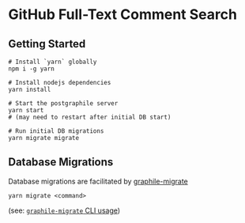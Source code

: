 # GitHub Full-Text Comment Search

## Getting Started

```
# Install `yarn` globally
npm i -g yarn

# Install nodejs dependencies
yarn install

# Start the postgraphile server
yarn start
# (may need to restart after initial DB start)

# Run initial DB migrations
yarn migrate migrate
```

## Database Migrations

Database migrations are facilitated by [graphile-migrate](https://github.com/graphile/migrate)

```
yarn migrate <command>
```
(see: [`graphile-migrate` CLI usage](https://github.com/graphile/migrate#graphile-migrate-1))
